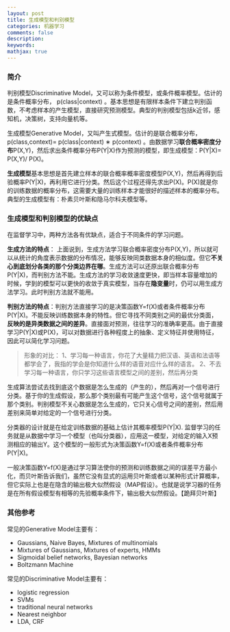 ```yaml
---
layout: post
title: 生成模型和判别模型
categories: 机器学习
comments: false
description: 
keywords: 
mathjax: true
---
```


### 简介
判别模型Discriminative Model，又可以称为条件模型，或条件概率模型。估计的是条件概率分布，  p(class\|context) 。基本思想是有限样本条件下建立判别函数，不考虑样本的产生模型，直接研究预测模型。典型的判别模型包括k近邻，感知机，决策树，支持向量机等。

生成模型Generative Model，又叫产生式模型。估计的是联合概率分布， p(class,context)= p(class\|context) ∗ p(context) 。由数据学习**联合概率密度分布**P(X,Y)，然后求出条件概率分布P(Y\|X)作为预测的模型，即生成模型：P(Y\|X)= P(X,Y)/ P(X)。

**生成模型**基本思想是首先建立样本的联合概率概率密度模型P(X,Y)，然后再得到后验概率P(Y\|X)，再利用它进行分类。然后这个过程还得先求出P(X)。P(X)就是你的训练数据的概率分布，这需要大量的训练样本才能很好的描述样本的概率分布。典型的生成模型有：朴素贝叶斯和隐马尔科夫模型等。

### 生成模型和判别模型的优缺点

在监督学习中，两种方法各有优缺点，适合于不同条件的学习问题。

**生成方法的特点**： 上面说到，生成方法学习联合概率密度分布P(X,Y)，所以就可以从统计的角度表示数据的分布情况，能够反映同类数据本身的相似度。但它**不关心到底划分各类的那个分类边界在哪**。生成方法可以还原出联合概率分布P(Y\|X)，而判别方法不能。生成方法的学习收敛速度更快，即当样本容量增加的时候，学到的模型可以更快的收敛于真实模型，当存在**隐变量**时，仍可以用生成方法学习。此时判别方法就不能用。

**判别方法的特点**：判别方法直接学习的是决策函数Y=f(X)或者条件概率分布P(Y\|X)。不能反映训练数据本身的特性。但它寻找不同类别之间的最优分类面，**反映的是异类数据之间的差异**。直接面对预测，往往学习的准确率更高。由于直接学习P(Y\|X)或P(X)，可以对数据进行各种程度上的抽象、定义特征并使用特征，因此可以简化学习问题。

> 形象的对比：
> 1、学习每一种语言，你花了大量精力把汉语、英语和法语等都学会了，我指的学会是你知道什么样的语音对应什么样的语言。
> 2、不去学习每一种语言，你只学习这些语言模型之间的差别，然后再分类


生成算法尝试去找到底这个数据是怎么生成的（产生的），然后再对一个信号进行分类。基于你的生成假设，那么那个类别最有可能产生这个信号，这个信号就属于那个类别。判别模型不关心数据是怎么生成的，它只关心信号之间的差别，然后用差别来简单对给定的一个信号进行分类。


分类器的设计就是在给定训练数据的基础上估计其概率模型P(Y|X). 监督学习的任务就是从数据中学习一个模型（也叫分类器），应用这一模型，对给定的输入X预测相应的输出Y。这个模型的一般形式为决策函数Y=f(X)或者条件概率分布P(Y\|X)。

一般决策函数Y=f(X)是通过学习算法使你的预测和训练数据之间的误差平方最小化，而贝叶斯告诉我们，虽然它没有显式的运用贝叶斯或者以某种形式计算概率，但它实际上也是在隐含的输出极大似然假设（MAP假设）。也就是说学习器的任务是在所有假设模型有相等的先验概率条件下，输出极大似然假设。【跪拜贝叶斯】

### 其他参考

常见的Generative Model主要有：
- Gaussians, Naive Bayes, Mixtures of multinomials
- Mixtures of Gaussians, Mixtures of experts, HMMs
- Sigmoidal belief networks, Bayesian networks
- Boltzmann Machine

常见的Discriminative Model主要有：
- logistic regression
- SVMs
- traditional neural networks
- Nearest neighbor
- LDA, CRF




